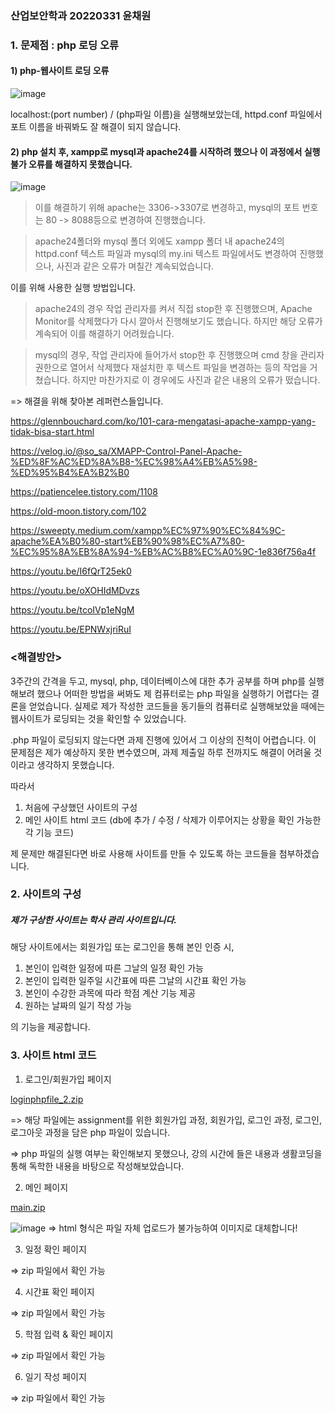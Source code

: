 ### 산업보안학과 20220331 윤채원 


### 1. 문제점 : php 로딩 오류

#### 1) php-웹사이트 로딩 오류

![image](https://github.com/ychxnn/information_security/assets/112887768/bf7d1d02-f54c-440f-9d7f-ecd2bc00ef47)

localhost:(port number) / (php파일 이름)을 실행해보았는데, httpd.conf 파일에서 포트 이름을 바꿔봐도 잘 해결이 되지 않습니다. 

#### 2) php 설치 후, xampp로 mysql과 apache24를 시작하려 했으나 이 과정에서 실행 불가 오류를 해결하지 못했습니다. 

![image](https://github.com/ychxnn/information_security/assets/112887768/042d7775-e2aa-41e0-8964-57b4b7839ded)

> 이를 해결하기 위해 apache는 3306->3307로 변경하고, mysql의 포트 번호는 80 -> 8088등으로 변경하여 진행했습니다. 

> apache24폴더와 mysql 폴더 외에도 xampp 폴더 내 apache24의 httpd.conf 텍스트 파일과 mysql의 my.ini 텍스트 파일에서도 변경하여 진행했으나, 사진과 같은 오류가 며칠간 계속되었습니다. 

이를 위해 사용한 실행 방법입니다.

> apache24의 경우 작업 관리자를 켜서 직접 stop한 후 진행했으며, Apache Monitor를 삭제했다가 다시 깔아서 진행해보기도 했습니다. 하지만 해당 오류가 계속되어 이를 해결하기 어려웠습니다. 

> mysql의 경우, 작업 관리자에 들어가서 stop한 후 진행했으며 cmd 창을 관리자 권한으로 열어서 삭제했다 재설치한 후 텍스트 파일을 변경하는 등의 작업을 거쳤습니다. 하지만 마찬가지로 이 경우에도 사진과 같은 내용의 오류가 떴습니다. 

=> 해결을 위해 찾아본 레퍼런스들입니다.

https://glennbouchard.com/ko/101-cara-mengatasi-apache-xampp-yang-tidak-bisa-start.html

https://velog.io/@so_sa/XMAPP-Control-Panel-Apache-%ED%8F%AC%ED%8A%B8-%EC%98%A4%EB%A5%98-%ED%95%B4%EA%B2%B0

https://patiencelee.tistory.com/1108

https://old-moon.tistory.com/102

https://sweepty.medium.com/xampp%EC%97%90%EC%84%9C-apache%EA%B0%80-start%EB%90%98%EC%A7%80-%EC%95%8A%EB%8A%94-%EB%AC%B8%EC%A0%9C-1e836f756a4f

https://youtu.be/I6fQrT25ek0

https://youtu.be/oXOHIdMDvzs

https://youtu.be/tcoIVp1eNgM

https://youtu.be/EPNWxjriRuI

### <해결방안>
3주간의 간격을 두고, mysql, php, 데이터베이스에 대한 추가 공부를 하며 php를 실행해보려 했으나 어떠한 방법을 써봐도 제 컴퓨터로는 php 파일을 실행하기 어렵다는 결론을 얻었습니다. 
실제로 제가 작성한 코드들을 동기들의 컴퓨터로 실행해보았을 때에는 웹사이트가 로딩되는 것을 확인할 수 있었습니다.  

.php 파일이 로딩되지 않는다면 과제 진행에 있어서 그 이상의 진척이 어렵습니다. 
이 문제점은 제가 예상하지 못한 변수였으며, 과제 제출일 하루 전까지도 해결이 어려울 것이라고 생각하지 못했습니다. 

따라서 

1. 처음에 구상했던 사이트의 구성
2. 메인 사이트 html 코드
  (db에 추가 / 수정 / 삭제가 이루어지는 상황을 확인 가능한 각 기능 코드)

제 문제만 해결된다면 바로 사용해 사이트를 만들 수 있도록 하는 코드들을 첨부하겠습니다.  

### 2. 사이트의 구성

##### 제가 구상한 사이트는 학사 관리 사이트입니다.

해당 사이트에서는 회원가입 또는 로그인을 통해 본인 인증 시, 

1. 본인이 입력한 일정에 따른 그날의 일정 확인 가능
2. 본인이 입력한 일주일 시간표에 따른 그날의 시간표 확인 가능 
3. 본인이 수강한 과목에 따라 학점 계산 기능 제공 
4. 원하는 날짜의 일기 작성 가능 

의 기능을 제공합니다. 

### 3. 사이트 html 코드

1) 로그인/회원가입 페이지

[loginphpfile_2.zip](https://github.com/ychxnn/information_security/files/11692470/loginphpfile_2.zip)

=> 해당 파일에는 assignment를 위한 회원가입 과정, 회원가입, 로그인 과정, 로그인, 로그아웃 과정을 담은 php 파일이 있습니다.

=> php 파일의 실행 여부는 확인해보지 못했으나, 강의 시간에 들은 내용과 생활코딩을 통해 독학한 내용을 바탕으로 작성해보았습니다. 

2) 메인 페이지

[main.zip](https://github.com/ychxnn/information_security/files/11693047/main.zip)

![image](https://github.com/ychxnn/information_security/assets/112887768/d27fae74-95ce-4398-81e5-209cd62349f1)
=> html 형식은 파일 자체 업로드가 불가능하여 이미지로 대체합니다!

3) 일정 확인 페이지

=> zip 파일에서 확인 가능

4) 시간표 확인 페이지

=> zip 파일에서 확인 가능

5) 학점 입력 & 확인 페이지

=> zip 파일에서 확인 가능 

6) 일기 작성 페이지

=> zip 파일에서 확인 가능 
